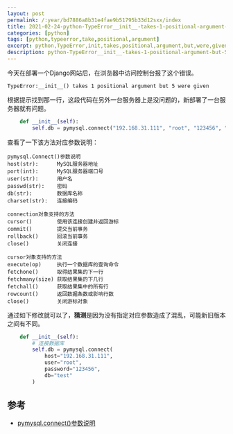 ```yaml
---
layout: post
permalink: /:year/bd7886a8b31e4fae9b51795b33d12sxx/index
title: 2021-02-24-python-TypeError__init__-takes-1-positional-argument-but-5-were-given
categories: [python]
tags: [python,typeerror,take,positional,argument]
excerpt: python,TypeError,init,takes,positional,argument,but,were,given
description: python-TypeError__init__-takes-1-positional-argument-but-5-were-given
---
```




今天在部署一个Django网站后，在浏览器中访问控制台报了这个错误。
```
TypeError:__init__() takes 1 positional argument but 5 were given
```

根据提示找到那一行，这段代码在另外一台服务器上是没问题的，新部署了一台服务器就有问题。

```python
    def __init__(self):
        self.db = pymysql.connect("192.168.31.111", "root", "123456", "test");
```

查看了一下该方法对应参数说明：
```
pymysql.Connect()参数说明
host(str):      MySQL服务器地址
port(int):      MySQL服务器端口号
user(str):      用户名
passwd(str):    密码
db(str):        数据库名称
charset(str):   连接编码

connection对象支持的方法
cursor()        使用该连接创建并返回游标
commit()        提交当前事务
rollback()      回滚当前事务
close()         关闭连接

cursor对象支持的方法
execute(op)     执行一个数据库的查询命令
fetchone()      取得结果集的下一行
fetchmany(size) 获取结果集的下几行
fetchall()      获取结果集中的所有行
rowcount()      返回数据条数或影响行数
close()         关闭游标对象
```

通过如下修改就可以了，**猜测**是因为没有指定对应参数造成了混乱，可能新旧版本之间有不同。
```python
    def __init__(self):
        # 连接数据库
        self.db = pymysql.connect(
            host="192.168.31.111",
            user="root",
            password="123456",
            db="test"
        )
```



## 参考

* [pymysql.connect()参数说明](https://blog.csdn.net/xiaosongshupy/article/details/78462553)




